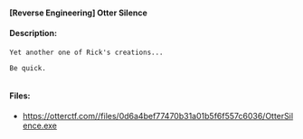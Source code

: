 #### [Reverse Engineering] Otter Silence  

#### Description:   

```
Yet another one of Rick's creations...

Be quick.


```

#### Files:   

* https://otterctf.com//files/0d6a4bef77470b31a01b5f6f557c6036/OtterSilence.exe  
